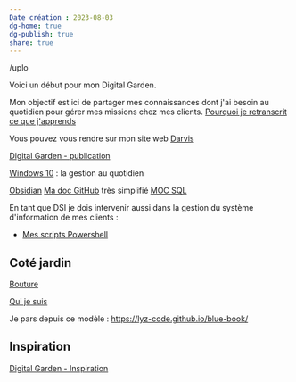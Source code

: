 ```yaml
---
Date création : 2023-08-03
dg-home: true
dg-publish: true
share: true
--- 
```

/uplo

Voici un début pour mon Digital Garden. 

Mon objectif est ici de partager mes connaissances dont j'ai besoin au quotidien pour gérer mes missions chez mes clients. [Pourquoi je retranscrit ce que j'apprends](./Pourquoi%20je%20retranscrit%20ce%20que%20j'apprends.md)

Vous pouvez vous rendre sur mon site web [Darvis](https://www.darvis.fr/)

[Digital Garden - publication](./Digital%20Garden%20-%20publication.md)

[Windows 10](./Windows%2010.md) : la gestion au quotidien 

[Obsidian](./Obsidian.md)
[Ma doc GitHub](./Ma%20doc%20GitHub.md) très simplifié
[MOC SQL](./MOC%20SQL.md)

En tant que DSI je dois intervenir aussi dans la gestion du système d'information de mes clients : 
- [Mes scripts Powershell](./Mes%20scripts%20Powershell.md)


## Coté jardin 

[Bouture](./Bouture.md)

[Qui je suis](Qui%20je%20suis.md)

Je pars depuis ce modèle : https://lyz-code.github.io/blue-book/ 


## Inspiration 

[Digital Garden - Inspiration](./Digital%20Garden%20-%20Inspiration.md)

